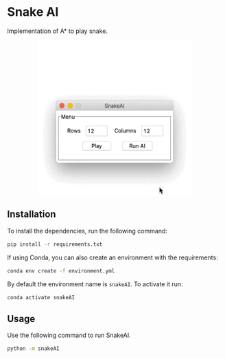# Snake AI

Implementation of A* to play snake.

<p align="center">
    <img width="360" height="360" src="images/snakeAI.gif">
</p>



## Installation

To install the dependencies, run the following command:

```bash
pip install -r requirements.txt
```

If using Conda, you can also create an environment with the requirements:

```bash
conda env create -f environment.yml
```

By default the environment name is `snakeAI`. To activate it run:

```bash
conda activate snakeAI
```


## Usage

Use the following command to run SnakeAI.

```bash
python -m snakeAI
```
